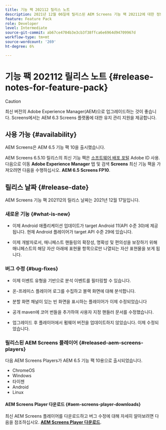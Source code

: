 ```yaml
---
title: 기능 팩 202112 릴리스 노트
description: 2021년 12월 06일에 릴리스된 AEM Screens 기능 팩 202112에 대한 정보를 보려면 이 페이지를 따르십시오.
feature: Feature Pack
role: Developer
level: Intermediate
source-git-commit: ab67ce4704b3e3cb3f38ffca6e6964d94709967d
workflow-type: tm+mt
source-wordcount: '269'
ht-degree: 6%

---
```



# 기능 팩 202112 릴리스 노트 {#release-notes-for-feature-pack}

>[!CAUTION]
>최신 버전의 Adobe Experience Manager(AEM)으로 업그레이드하는 것이 좋습니다. Screens에서는 AEM 6.3 Screens 플랫폼에 대한 유지 관리 지원을 제공합니다.

## 사용 가능 {#availability}

AEM Screens은 AEM 6.5 기능 팩 10을 출시했습니다.

AEM Screens 6.5.10 릴리스의 최신 기능 팩은 [소프트웨어 배포 포털](https://experience.adobe.com/#/downloads/content/software-distribution/en/aem.html) Adobe ID 사용. 다음으로 이동 **Adobe Experience Manager** 탭 및 검색 **Screens** 최신 기능 팩을 가져오려면 다음을 수행하십시오. **AEM 6.5 Screens FP10**.

## 릴리스 날짜 {#release-date}

AEM Screens 기능 팩 202112의 릴리스 날짜는 2021년 12월 17일입니다.

### 새로운 기능 {#what-is-new}

* 이제 Android 애플리케이션 업데이트가 target Android 11(API 수준 30)에 제공됩니다. 현재 Android 플레이어가 target API 수준 29에 있습니다.

* 이제 개발자로서, 매니페스트 핸들링의 확장성, 명확성 및 편의성을 보장하기 위해 매니페스트의 해당 자산 아래에 표현물 항목으로만 나열되는 자산 표현물을 보게 됩니다.

### 버그 수정 {#bug-fixes}

* 이제 이벤트 유형을 기반으로 분석 이벤트를 필터링할 수 있습니다.

* 온-프레미스 플레이어 로그를 수집하고 블랙 화면에 대해 분석합니다.

* 분할 화면 채널이 있는 빈 화면을 표시하는 플레이어가 이제 수정되었습니다

* 공개 maven에 코어 번들을 추가하여 사용자 지정 핸들러 문서를 수정했습니다.

* 업그레이드 후 플레이어에서 펌웨어 버전을 업데이트하지 않았습니다. 이제 수정되었습니다.


### 릴리스된 AEM Screens 플레이어 {#released-aem-screens-players}

다음 AEM Screens Players가 AEM 6.5 기능 팩 10용으로 출시되었습니다.

* ChromeOS
* Windows
* 타이젠
* Android
* Linux

#### AEM Screens Player 다운로드  {#aem-screens-player-downloads}

최신 AEM Screens 플레이어를 다운로드하고 버그 수정에 대해 자세히 알아보려면 다음을 참조하십시오. **[AEM Screens Player 다운로드](https://download.macromedia.com/screens/index.html)**.
